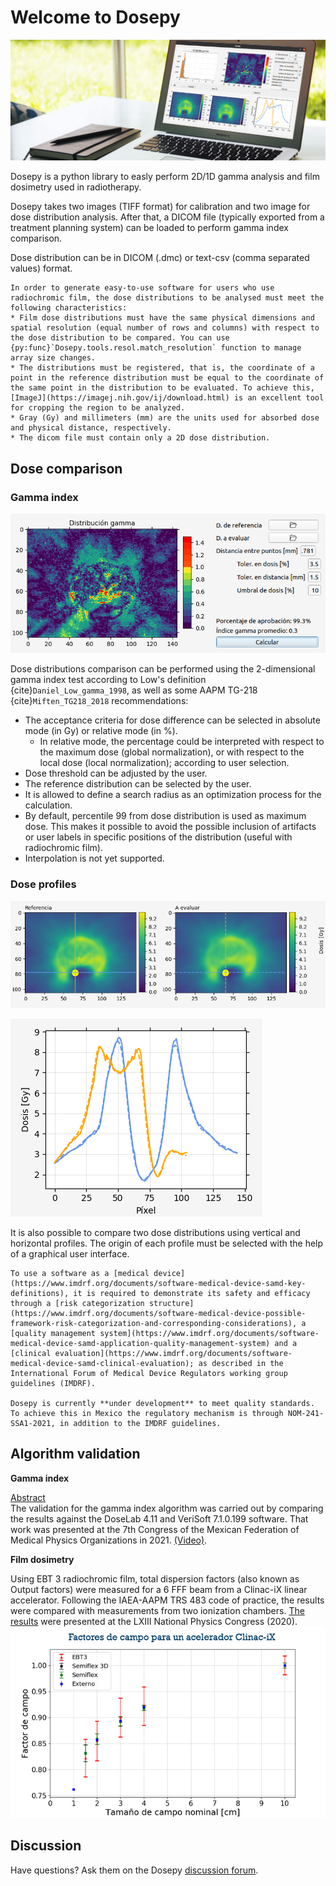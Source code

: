 # Welcome to Dosepy

![Portada_Dosepy](../assets/portada_DOSEPY.png)

Dosepy is a python library to easly perform 2D/1D gamma analysis and film dosimetry used in radiotherapy. 

Dosepy takes two images (TIFF format) for calibration and two image for dose distribution analysis. After that, a DICOM file (typically exported from a treatment planning system) can be loaded to perform gamma index comparison.

Dose distribution can be in DICOM (.dmc) or text-csv (comma separated values) format.

```{note}
In order to generate easy-to-use software for users who use radiochromic film, the dose distributions to be analysed must meet the following characteristics:
* Film dose distributions must have the same physical dimensions and spatial resolution (equal number of rows and columns) with respect to the dose distribution to be compared. You can use {py:func}`Dosepy.tools.resol.match_resolution` function to manage array size changes.
* The distributions must be registered, that is, the coordinate of a point in the reference distribution must be equal to the coordinate of the same point in the distribution to be evaluated. To achieve this, [ImageJ](https://imagej.nih.gov/ij/download.html) is an excellent tool for cropping the region to be analyzed.
* Gray (Gy) and millimeters (mm) are the units used for absorbed dose and physical distance, respectively.
* The dicom file must contain only a 2D dose distribution.

```


## Dose comparison
### Gamma index

![Imagen_gamma](../assets/Image_gamma.png)

 Dose distributions comparison can be performed using the 2-dimensional gamma index test according to Low's definition {cite}`Daniel_Low_gamma_1998`, as well as some AAPM TG-218 {cite}`Miften_TG218_2018` recommendations:

* The acceptance criteria for dose difference can be selected in absolute mode (in Gy) or relative mode (in %).
  * In relative mode, the percentage could be interpreted with respect to the maximum dose (global normalization), or with respect to the local dose (local normalization); according to user selection.
* Dose threshold can be adjusted by the user.
* The reference distribution can be selected by the user.
* It is allowed to define a search radius as an optimization process for the calculation.
* By default, percentile 99 from dose distribution is used as maximum dose. This makes it possible to avoid the possible inclusion of artifacts or user labels in specific positions of the distribution (useful with radiochromic film).
* Interpolation is not yet supported.

### Dose profiles

![Imagen_perfil_1](../assets/Perfiles_1.png)

![Imagen_perfil_2](../assets/Perfiles_2.png)

It is also possible to compare two dose distributions using vertical and horizontal profiles. The origin of each profile must be selected with the help of a graphical user interface.

```{warning}
To use a software as a [medical device](https://www.imdrf.org/documents/software-medical-device-samd-key-definitions), it is required to demonstrate its safety and efficacy through a [risk categorization structure](https://www.imdrf.org/documents/software-medical-device-possible-framework-risk-categorization-and-corresponding-considerations), a [quality management system](https://www.imdrf.org/documents/software-medical-device-samd-application-quality-management-system) and a [clinical evaluation](https://www.imdrf.org/documents/software-medical-device-samd-clinical-evaluation); as described in the International Forum of Medical Device Regulators working group guidelines (IMDRF).

Dosepy is currently **under development** to meet quality standards. To achieve this in Mexico the regulatory mechanism is through NOM-241-SSA1-2021, in addition to the IMDRF guidelines.
```

## Algorithm validation

**Gamma index**

[Abstract](https://github.com/LuisOlivaresJ/Dosepy/blob/2bf579e6c33c347ef8f0cdd6f4ee7534798f0d13/docs/assets/validation.pdf)<br/>
The validation for the gamma index algorithm was carried out by comparing the results against the DoseLab 4.11 and VeriSoft 7.1.0.199 software. That work was presented at the 7th Congress of the Mexican Federation of Medical Physics Organizations in 2021. [(Video)](https://youtu.be/HM4qkYGzNFc).

**Film dosimetry**

Using EBT 3 radiochromic film, total dispersion factors (also known as Output factors) were measured for a 6 FFF beam from a Clinac-iX linear accelerator. Following the IAEA-AAPM TRS 483 code of practice, the results were compared with measurements from two ionization chambers. [The results](https://smf.mx/programas/congreso-nacional-de-fisica/memorias-cnf/) were presented at the LXIII National Physics Congress (2020).
![Image_factores_campo](../assets/Factores_de_campo_6FFF.png)

## Discussion
Have questions? Ask them on the Dosepy [discussion forum](https://groups.google.com/g/dosepy).

```{tableofcontents}
```
